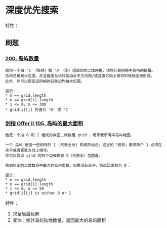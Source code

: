 

深度优先搜索
======

特性：

## 刷题
### [200. 岛屿数量](https://leetcode-cn.com/problems/number-of-islands/)
```
给你一个由 '1'（陆地）和 '0'（水）组成的的二维网格，请你计算网格中岛屿的数量。
岛屿总是被水包围，并且每座岛屿只能由水平方向和/或竖直方向上相邻的陆地连接形成。
此外，你可以假设该网格的四条边均被水包围。

提示：
* m == grid.length
* n == grid[i].length
* 1 <= m, n <= 300
* grid[i][j] 的值为 '0' 或 '1'
```

### [剑指 Offer II 105. 岛屿的最大面积](https://leetcode-cn.com/problems/ZL6zAn/)
```
给定一个由 0 和 1 组成的非空二维数组 grid ，用来表示海洋岛屿地图。

一个 岛屿 是由一些相邻的 1 (代表土地) 构成的组合，这里的「相邻」要求两个 1 必须在水平或者竖直方向上相邻。
你可以假设 grid 的四个边缘都被 0（代表水）包围着。

找到给定的二维数组中最大的岛屿面积。如果没有岛屿，则返回面积为 0 。

提示：
* m == grid.length
* n == grid[i].length
* 1 <= m, n <= 50
* grid[i][j] is either 0 or 1
```
特性：
1. 求全局最优解
2. 变体：统计岛屿陆地数量，返回最大的岛屿面积

